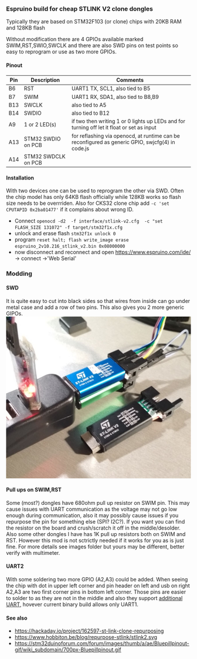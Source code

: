### Espruino build for cheap STLINK V2 clone dongles

Typically they are based on STM32F103 (or clone) chips with 20KB RAM and 128KB flash

Without modification there are 4 GPIOs available marked SWIM,RST,SWIO,SWCLK and there are also SWD pins on test points so easy to reprogram or use as two more GPIOs.

#### Pinout
| Pin   | Description | Comments|
| ------------- | ------------- |----|
| B6 | RST  | UART1 TX, SCL1, also tied to B5 |
| B7 | SWIM | UART1 RX, SDA1, also  tied to B8,B9|
| B13 |SWCLK| also tied to A5|
| B14 |SWDIO| also tied to B12|
| A9 | 1 or 2 LED(s) | if two then writing 1 or 0 lights up LEDs and for turning off let it float or set as input |
| A13 |STM32 SWDIO on PCB| for reflashing via openocd, at runtime can be reconfigured as generic GPIO, swjcfg(4) in code.js|
| A14 |STM32 SWDCLK on PCB| |

#### Installation

With two devices one can be used to reprogram the other via SWD. Often the chip model has only 64KB flash officially while 128KB works so flash size needs to be overrriden.
Also for CKS32 clone chip add `-c 'set CPUTAPID 0x2ba01477'` if it complains about wrong ID.

- Connect `openocd -d2  -f interface/stlink-v2.cfg  -c "set FLASH_SIZE 131072" -f target/stm32f1x.cfg`
- unlock and erase flash `stm32f1x unlock 0`
- program `reset halt; flash write_image erase espruino_2v10.216_stlink_v2.bin 0x08000000`
- now disconnect and reconnect and  open https://www.espruino.com/ide/ -> connect ->'Web Serial'

### Modding

#### SWD
It is quite easy to cut into black sides so that wires from inside can go under metal case and add a row of two pins. This also gives you 2 more generic GIPOs.  ![SWD pins mod](stlinkv2-1.jpg)

#### Pull ups on SWIM,RST
Some (most?) dongles have 680ohm pull up resistor on SWIM pin. This may cause issues with UART communication as the voltage may not go low enough during communication, also it may possibly cause issues if you repurpose the pin for something else (SPI? I2C?). If you want you can find the resistor on the board and crush/scratch it off in the middle/desolder. Also some other dongles I have has 1K pull up resistors both on SWIM and RST. However this mod is not sctrictly needed if it works for you as is just fine. For more details see images folder but yours may be different, better verify with multimeter.

#### UART2
With some soldering two more GPIO (A2,A3) could be added. When seeing the chip with dot in upper left corner and pin header on left and usb on right A2,A3 are two first corner pins in bottom left corner. Those pins are easier to solder to as they are not in the middle and also they support [additional UART](https://github.com/RadioOperator/STM32F103C8T6_CMSIS-DAP_SWO/blob/master/Doc/STLINK_V2A_V2B/Schematic(part)%20STLINK_V2A_V2B.jpg), hovever current binary build allows only UART1.

#### See also
- https://hackaday.io/project/162597-st-link-clone-repurposing
- https://www.hobbiton.be/blog/repurpose-stlink/stlink2.svg
- https://stm32duinoforum.com/forum/images/thumb/a/ae/Bluepillpinout-gif/wiki_subdomain/700px-Bluepillpinout.gif
